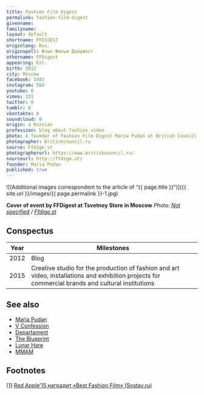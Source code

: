 ```yaml
---
title: Fashion Film Digest
permalink: fashion-film-digest
givenname:
familyname:
layout: default
shortname: FFDIGEST
originlang: Rus.
originspell: Фэшн Фильм Дайджест
othername: FFDigest
appearing: Est.
birth: 2012
city: Moscow
facebook: 1483
instagram: 568
youtube: 0
vimeo: 151
twitter: 0
tumblr: 0
vkontakte: 0
soundcloud: 0
origin: a Russian
profession: blog about fashion video
photo: A founder of Fashion Film Digest Maria Pudan at British Council in Moscow
photographer: Britishcouncil.ru
source: Ffdige.st
photographerurl: https://www.britishcouncil.ru/
sourceurl: http://ffdige.st/
founder: Maria Pudan
published: true
---
```



![(Additional images correspondent to the article of “{{ page.title }}”)]({{ site.url }}/images/{{ page.permalink }}-1.jpg)

**Cover of event by FFDigest at Tsvetnoy Store in Moscow**
*Photo: [Not specified](index) / [Ffdige.st](ffdige.st)*

## Сonspectus

|Year|Milestones|
|-|-|
|2012|Blog|
|2015|Creative studio for the production of fashion and art video, installations and exhibition projects for commercial brands and cultural institutions|

## See also

+ [Maria Pudan](pudan-maria)
+ [V Confession](index)
+ [Departament](index)
+ [The Blueprint](blueprint-the)
+ [Lunar Hare](index)
+ [MMAM](index)

## Footnotes

[[1]](#a1) <span id="f1"></span> [Red Apple’15 наградит «Best Fashion Film» (Sostav.ru)](http://www.sostav.ru/publication/red-apple-15-nagradit-best-fashion-film-16023.html)
